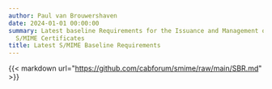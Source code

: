 ```yaml
---
author: Paul van Brouwershaven
date: 2024-01-01 00:00:00
summary: Latest baseline Requirements for the Issuance and Management of Publicly-Trusted
  S/MIME Certificates
title: Latest S/MIME Baseline Requirements
---
```


{{< markdown url="https://github.com/cabforum/smime/raw/main/SBR.md" >}}